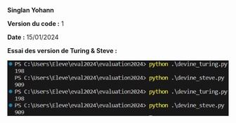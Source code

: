 **Singlan Yohann**

**Version du code :** 1

**Date :** 15/01/2024

**Essai des version de Turing & Steve :**

![Alt text](image.png)


